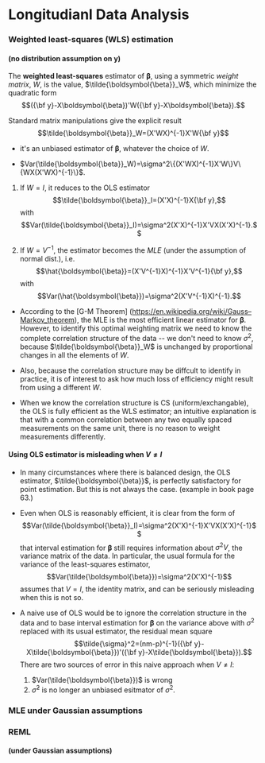 Longitudianl Data Analysis
========================================================

### Weighted least-squares (WLS) estimation
#### (no distribution assumption on y)

The **weighted least-squares** estimator of $\boldsymbol{\beta}$, using a symmetric *weight matrix*, $W$, is the value, $\tilde{\boldsymbol{\beta}}_W$, which minimize the quadratic form
$$({\bf y}-X\boldsymbol{\beta})'W({\bf y}-X\boldsymbol{\beta}).$$

Standard matrix manipulations give the explicit result
$$\tilde{\boldsymbol{\beta}}_W=(X'WX)^{-1}X'W{\bf y}$$
- it's an unbiased estimator of $\boldsymbol{\beta}$, whatever the choice of $W$.

- $Var(\tilde{\boldsymbol{\beta}}_W)=\sigma^2\{(X'WX)^{-1}X'W\}V\{WX(X'WX)^{-1}\}$.

1. If $W=I$, it reduces to the OLS estimator $$\tilde{\boldsymbol{\beta}}_I=(X'X)^{-1}X{\bf y},$$ with $$Var(\tilde{\boldsymbol{\beta}}_I)=\sigma^2(X'X)^{-1}X'VX(X'X)^{-1}.$$

2. If $W=V^{-1}$, the estimator becomes the *MLE* (under the assumption of normal dist.), i.e. $$\hat{\boldsymbol{\beta}}=(X'V^{-1}X)^{-1}X'V^{-1}{\bf y},$$ with $$Var(\hat{\boldsymbol{\beta}})=\sigma^2(X'V^{-1}X)^{-1}.$$

- According to the [G-M Theorem] (https://en.wikipedia.org/wiki/Gauss–Markov_theorem), the MLE is the most efficient linear estimator for $\boldsymbol{\beta}$. However, to identify this optimal weighting matrix we need to know the complete correlation structure of the data -- we don't need to know $\sigma^2$, because $\tilde{\boldsymbol{\beta}}_W$ is unchanged by proportional changes in all the elements of $W$.

- Also, because the correlation structure may be diffcult to identify in practice, it is of interest to ask how much loss of efficiency might result from using a different $W$.

- When we know the correlation structure is CS (uniform/exchangable), the OLS is fully efficient as the WLS estimator; an intuitive explanation is that with a common correlation between any two equally spaced measurements on the same unit, there is no reason to weight measurements differently.

#### Using OLS estimator is misleading when $V\ne I$
- In many circumstances where there is balanced design, the OLS estimator, $\tilde{\boldsymbol{\beta}}$, is perfectly satisfactory for point estimation. But this is not always the case. (example in book page 63.)

- Even when OLS is reasonably efficient, it is clear from the form of $$Var(\tilde{\boldsymbol{\beta}}_I)=\sigma^2(X'X)^{-1}X'VX(X'X)^{-1}$$ that interval estimation for $\boldsymbol{\beta}$ still requires information about $\sigma^2V$, the variance matrix of the data. In particular, the usual formula for the variance of the least-squares estimator, $$Var(\tilde{\boldsymbol{\beta}})=\sigma^2(X'X)^{-1}$$ assumes that $V=I$, the identity matrix, and can be seriously misleading when this is not so.

- A naive use of OLS would be to ignore the correlation structure in the data and to base interval estimation for $\boldsymbol{\beta}$ on the variance above with $\sigma^2$ replaced with its usual estimator, the residual mean square $$\tilde{\sigma}^2=(nm-p)^{-1}({\bf y}-X\tilde{\boldsymbol{\beta}})'({\bf y}-X\tilde{\boldsymbol{\beta}}).$$ There are two sources of error in this naive approach when $V\ne I$:
  1. $Var(\tilde{\boldsymbol{\beta}})$ is wrong
  2. $\tilde{\sigma}^2$ is no longer an unbiased esitmator of $\sigma^2$.
 
### MLE under Gaussian assumptions






### REML 
#### (under Gaussian assumptions)

















